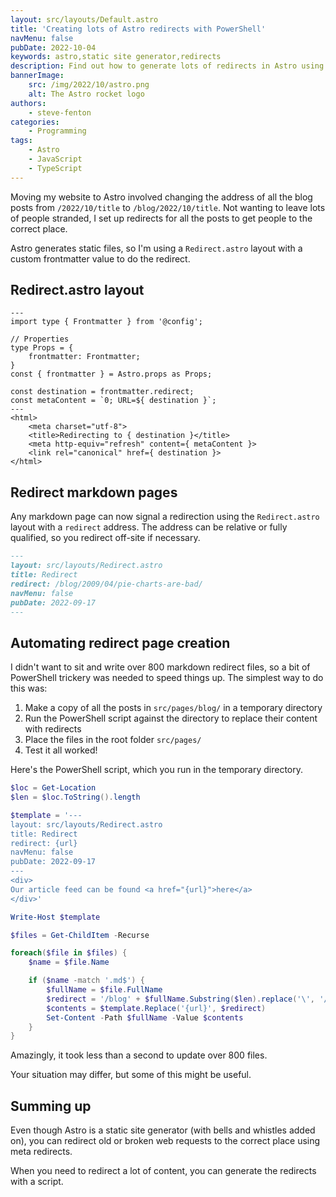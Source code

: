 ```yaml
---
layout: src/layouts/Default.astro
title: 'Creating lots of Astro redirects with PowerShell'
navMenu: false
pubDate: 2022-10-04
keywords: astro,static site generator,redirects
description: Find out how to generate lots of redirects in Astro using a PowerShell script.
bannerImage:
    src: /img/2022/10/astro.png
    alt: The Astro rocket logo
authors:
    - steve-fenton
categories:
    - Programming
tags:
    - Astro
    - JavaScript
    - TypeScript
---
```


Moving my website to Astro involved changing the address of all the blog posts from `/2022/10/title` to `/blog/2022/10/title`. Not wanting to leave lots of people stranded, I set up redirects for all the posts to get people to the correct place.

Astro generates static files, so I'm using a `Redirect.astro` layout with a custom frontmatter value to do the redirect.

## Redirect.astro layout

```astro
---
import type { Frontmatter } from '@config';

// Properties
type Props = {
    frontmatter: Frontmatter;
}
const { frontmatter } = Astro.props as Props;

const destination = frontmatter.redirect;
const metaContent = `0; URL=${ destination }`;
---
<html>
    <meta charset="utf-8">
    <title>Redirecting to { destination }</title>
    <meta http-equiv="refresh" content={ metaContent }>
    <link rel="canonical" href={ destination }>
</html>
```

## Redirect markdown pages

Any markdown page can now signal a redirection using the `Redirect.astro` layout with a `redirect` address. The address can be relative or fully qualified, so you redirect off-site if necessary.

```markdown
---
layout: src/layouts/Redirect.astro
title: Redirect
redirect: /blog/2009/04/pie-charts-are-bad/
navMenu: false
pubDate: 2022-09-17
---

```

## Automating redirect page creation

I didn't want to sit and write over 800 markdown redirect files, so a bit of PowerShell trickery was needed to speed things up. The simplest way to do this was:

1. Make a copy of all the posts in `src/pages/blog/` in a temporary directory
2. Run the PowerShell script against the directory to replace their content with redirects
3. Place the files in the root folder `src/pages/`
4. Test it all worked!

Here's the PowerShell script, which you run in the temporary directory.

```powershell
$loc = Get-Location
$len = $loc.ToString().length

$template = '---
layout: src/layouts/Redirect.astro
title: Redirect
redirect: {url}
navMenu: false
pubDate: 2022-09-17
---
<div>
Our article feed can be found <a href="{url}">here</a>
</div>'

Write-Host $template

$files = Get-ChildItem -Recurse

foreach($file in $files) {
    $name = $file.Name

    if ($name -match '.md$') {
        $fullName = $file.FullName
        $redirect = '/blog' + $fullName.Substring($len).replace('\', '/').replace('.md', '/')
        $contents = $template.Replace('{url}', $redirect)
        Set-Content -Path $fullName -Value $contents
    }
}
```

Amazingly, it took less than a second to update over 800 files.

Your situation may differ, but some of this might be useful.

## Summing up

Even though Astro is a static site generator (with bells and whistles added on), you can redirect old or broken web requests to the correct place using meta redirects.

When you need to redirect a lot of content, you can generate the redirects with a script.